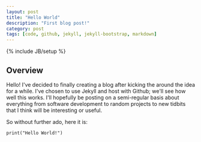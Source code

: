 ```yaml
---
layout: post
title: "Hello World"
description: "First blog post!"
category: post
tags: [code, github, jekyll, jekyll-bootstrap, markdown]
---
```

{% include JB/setup %}
## Overview
Hello! I've decided to finally creating a blog after kicking the around the idea
for a while. I've chosen to use Jekyll and host with Github; we'll see how well
this works. I'll hopefully be posting on a semi-regular basis about everything
from software development to random projects to new tidbits that I think will
be interesting or useful.

So without further ado, here it is:

```
print("Hello World!")
```
